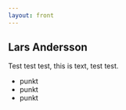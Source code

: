 ```yaml
---
layout: front
---
```


## Lars Andersson
Test test test, this is text, test test.
- punkt
- punkt
- punkt
